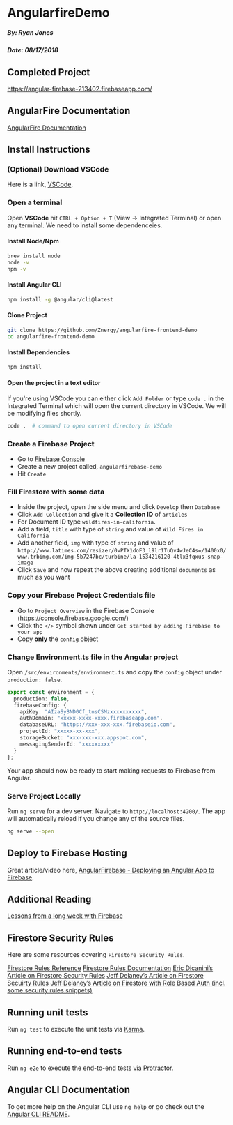 # AngularfireDemo

##### By: Ryan Jones
##### Date: 08/17/2018

## Completed Project

https://angular-firebase-213402.firebaseapp.com/

## AngularFire Documentation

[AngularFire Documentation](https://github.com/angular/angularfire2)

## Install Instructions

### (Optional) Download VSCode

Here is a link, [VSCode](https://code.visualstudio.com/).

### Open a terminal

Open **VSCode** hit `CTRL + Option + T` (View -> Integrated Terminal) or open any terminal. We need to install some dependenceies.

#### Install Node/Npm

```bash
brew install node
node -v
npm -v
```

#### Install Angular CLI

```bash
npm install -g @angular/cli@latest
```

#### Clone Project

```bash
git clone https://github.com/Znergy/angularfire-frontend-demo
cd angularfire-frontend-demo
```

#### Install Dependencies

```bash
npm install
```

#### Open the project in a text editor

If you're using VSCode you can either click `Add Folder` or type `code .` in the Integrated Terminal which will open the current directory in VSCode. We will be modifying files shortly.

```bash
code .  # command to open current directory in VSCode
```

### Create a Firebase Project

- Go to [Firebase Console](https://console.firebase.google.com/)
- Create a new project called, `angularfirebase-demo`
- Hit `Create`

### Fill Firestore with some data

- Inside the project, open the side menu and click `Develop` then `Database`
- Click `Add Collection` and give it a **Collection ID** of `articles`
- For Document ID type `wildfires-in-california`.
- Add a field, `title` with type of `string` and value of `Wild Fires in California`
- Add another field, `img` with type of `string` and value of `http://www.latimes.com/resizer/0vPTX1doF3_l9lr1TuQv4wJeC4s=/1400x0/www.trbimg.com/img-5b7247bc/turbine/la-1534216120-4tlx3fqxus-snap-image`
- Click `Save` and now repeat the above creating additional `documents` as much as you want

### Copy your Firebase Project Credentials file

- Go to `Project Overview` in the Firebase Console (https://console.firebase.google.com/)
- Click the `</>` symbol shown under `Get started by adding Firebase to your app`
- Copy **only** the `config` object

### Change Environment.ts file in the Angular project

Open `/src/environments/environment.ts` and copy the `config` object under `production: false`.

```ts
export const environment = {
  production: false,
  firebaseConfig: {
    apiKey: "AIzaSyBND0Cf_tnsCSMzxxxxxxxxxx",
    authDomain: "xxxxx-xxxx-xxxx.firebaseapp.com",
    databaseURL: "https://xxx-xxx-xxx.firebaseio.com",
    projectId: "xxxxx-xx-xxx",
    storageBucket: "xxx-xxx-xxx.appspot.com",
    messagingSenderId: "xxxxxxxxx"
  }
};
```

Your app should now be ready to start making requests to Firebase from Angular.

### Serve Project Locally

Run `ng serve` for a dev server. Navigate to `http://localhost:4200/`. The app will automatically reload if you change any of the source files.

```bash
ng serve --open
```

## Deploy to Firebase Hosting

Great article/video here, [AngularFirebase - Deploying an Angular App to Firebase](https://angularfirebase.com/lessons/deploying-an-angular-app-to-firebase/).

## Additional Reading

[Lessons from a long week with Firebase](https://itnext.io/lessons-from-a-long-week-with-firebase-b433ce8ee49e)

## Firestore Security Rules

Here are some resources covering `Firestore Security Rules`.

[Firestore Rules Reference](https://firebase.google.com/docs/reference/rules/rules)
[Firestore Rules Documentation](https://firebase.google.com/docs/firestore/security/overview)
[Eric Dicanini’s Article on Firestore Security Rules](https://www.ericdecanini.com/2018/02/03/understanding-cloud-firestore-security-rules/)
[Jeff Delaney’s Article on Firestore Secuirty Rules](https://angularfirebase.com/lessons/firestore-security-rules-guide/)
[Jeff Delaney’s Article on Firestore with Role Based Auth (incl. some security rules snippets)](https://angularfirebase.com/lessons/role-based-authorization-with-firestore-nosql-and-angular-5/)

## Running unit tests

Run `ng test` to execute the unit tests via [Karma](https://karma-runner.github.io).

## Running end-to-end tests

Run `ng e2e` to execute the end-to-end tests via [Protractor](http://www.protractortest.org/).

## Angular CLI Documentation

To get more help on the Angular CLI use `ng help` or go check out the [Angular CLI README](https://github.com/angular/angular-cli/blob/master/README.md).
